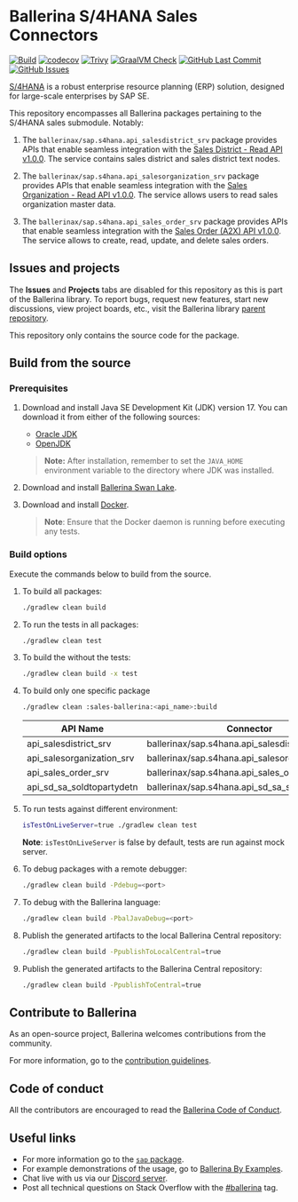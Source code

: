 # Ballerina S/4HANA Sales Connectors

[![Build](https://github.com/ballerina-platform/module-ballerinax-sap.s4hana.sales/actions/workflows/ci.yml/badge.svg)](https://github.com/ballerina-platform/module-ballerinax-sap.s4hana.sales/actions/workflows/ci.yml)
[![codecov](https://codecov.io/gh/ballerina-platform/module-ballerinax-sap.s4hana.sales/branch/main/graph/badge.svg)](https://codecov.io/gh/ballerina-platform/module-ballerinax-sap.s4hana.sales)
[![Trivy](https://github.com/ballerina-platform/module-ballerinax-sap.s4hana.sales/actions/workflows/trivy-scan.yml/badge.svg)](https://github.com/ballerina-platform/module-ballerinax-sap.s4hana.sales/actions/workflows/trivy-scan.yml)
[![GraalVM Check](https://github.com/ballerina-platform/module-ballerinax-sap.s4hana.sales/actions/workflows/build-with-bal-test-graalvm.yml/badge.svg)](https://github.com/ballerina-platform/module-ballerinax-sap.s4hana.sales/actions/workflows/build-with-bal-test-graalvm.yml)
[![GitHub Last Commit](https://img.shields.io/github/last-commit/ballerina-platform/module-ballerinax-sap.s4hana.sales.svg)](https://github.com/ballerina-platform/module-ballerinax-sap.s4hana.sales/commits/main)
[![GitHub Issues](https://img.shields.io/github/issues/ballerina-platform/ballerina-library/module/s4hana.svg?label=Open%20Issues)](https://github.com/ballerina-platform/ballerina-library/labels/module%2Fs4hana)

[S/4HANA](https://www.sap.com/india/products/erp/s4hana.html) is a robust enterprise resource planning (ERP) solution,
designed for large-scale enterprises by SAP SE.

This repository encompasses all Ballerina packages pertaining to the S/4HANA sales submodule. Notably:

1. The `ballerinax/sap.s4hana.api_salesdistrict_srv` package provides APIs that enable seamless integration with
   the [Sales District - Read API v1.0.0](https://api.sap.com/api/API_SALESDISTRICT_SRV/overview). The service contains
   sales district and sales district text nodes.

2. The `ballerinax/sap.s4hana.api_salesorganization_srv` package provides APIs that enable seamless integration with
   the [Sales Organization - Read API v1.0.0](https://api.sap.com/api/API_SALESDISTRICT_SRV/overview). The service
   allows users to read sales organization master data.

3. The `ballerinax/sap.s4hana.api_sales_order_srv` package provides APIs that enable seamless integration with
   the [Sales Order (A2X) API v1.0.0](https://api.sap.com/api/API_SALES_ORDER_SRV/overview). The service allows to
   create, read, update, and delete sales orders.

## Issues and projects

The **Issues** and **Projects** tabs are disabled for this repository as this is part of the Ballerina library. To
report bugs, request new features, start new discussions, view project boards, etc., visit the Ballerina
library [parent repository](https://github.com/ballerina-platform/ballerina-library).

This repository only contains the source code for the package.

## Build from the source

### Prerequisites

1. Download and install Java SE Development Kit (JDK) version 17. You can download it from either of the following
   sources:

    * [Oracle JDK](https://www.oracle.com/java/technologies/downloads/)
    * [OpenJDK](https://adoptium.net/)

   > **Note:** After installation, remember to set the `JAVA_HOME` environment variable to the directory where JDK was
   installed.

2. Download and install [Ballerina Swan Lake](https://ballerina.io/).

3. Download and install [Docker](https://www.docker.com/get-started).

   > **Note**: Ensure that the Docker daemon is running before executing any tests.

### Build options

Execute the commands below to build from the source.

1. To build all packages:

   ```bash
   ./gradlew clean build
   ```

2. To run the tests in all packages:

   ```bash
   ./gradlew clean test
   ```

3. To build the without the tests:

   ```bash
   ./gradlew clean build -x test
   ```

4. To build only one specific package

   ```bash
   ./gradlew clean :sales-ballerina:<api_name>:build
   ```

   | API Name              | Connector                                     |
   |-----------------------|-----------------------------------------------|
   | api_salesdistrict_srv | ballerinax/sap.s4hana.api_salesdistrict_srv   |
   | api_salesorganization_srv | ballerinax/sap.s4hana.api_salesorganization_srv   |
   | api_sales_order_srv   | ballerinax/sap.s4hana.api_sales_order_srv     |
   | api_sd_sa_soldtopartydetn | ballerinax/sap.s4hana.api_sd_sa_soldtopartydetn |

5. To run tests against different environment:

   ```bash
   isTestOnLiveServer=true ./gradlew clean test 
   ```
   **Note**: `isTestOnLiveServer` is false by default, tests are run against mock server.

6. To debug packages with a remote debugger:

   ```bash
   ./gradlew clean build -Pdebug=<port>
   ```

7. To debug with the Ballerina language:

   ```bash
   ./gradlew clean build -PbalJavaDebug=<port>
   ```

8. Publish the generated artifacts to the local Ballerina Central repository:

    ```bash
    ./gradlew clean build -PpublishToLocalCentral=true
    ```

9. Publish the generated artifacts to the Ballerina Central repository:

   ```bash
   ./gradlew clean build -PpublishToCentral=true
   ```

## Contribute to Ballerina

As an open-source project, Ballerina welcomes contributions from the community.

For more information, go to
the [contribution guidelines](https://github.com/ballerina-platform/ballerina-lang/blob/master/CONTRIBUTING.md).

## Code of conduct

All the contributors are encouraged to read the [Ballerina Code of Conduct](https://ballerina.io/code-of-conduct).

## Useful links

* For more information go to the [`sap` package](https://lib.ballerina.io/ballerinax/sap/latest).
* For example demonstrations of the usage, go to [Ballerina By Examples](https://ballerina.io/learn/by-example/).
* Chat live with us via our [Discord server](https://discord.gg/ballerinalang).
* Post all technical questions on Stack Overflow with
  the [#ballerina](https://stackoverflow.com/questions/tagged/ballerina) tag.
